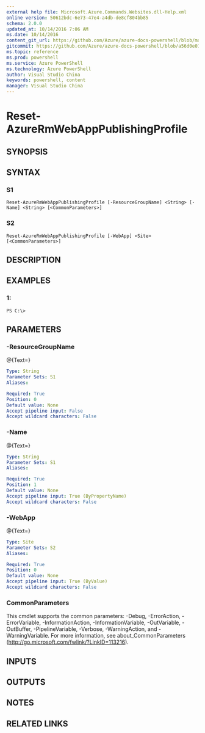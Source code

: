 ```yaml
---
external help file: Microsoft.Azure.Commands.Websites.dll-Help.xml
online version: 50612bdc-6e73-47e4-a4db-de8cf804bb85
schema: 2.0.0
updated_at: 10/14/2016 7:06 AM
ms.date: 10/14/2016
content_git_url: https://github.com/Azure/azure-docs-powershell/blob/master/azureps-cmdlets-docs/ResourceManager/AzureRM.Websites/v1.0/CmdletMDs/Reset-AzureRmWebAppPublishingProfile.md
gitcommit: https://github.com/Azure/azure-docs-powershell/blob/a56d0e01e65c2c33aa2af13dd29addc94ead6e88/azureps-cmdlets-docs/ResourceManager/AzureRM.Websites/v1.0/CmdletMDs/Reset-AzureRmWebAppPublishingProfile.md
ms.topic: reference
ms.prod: powershell
ms.service: Azure PowerShell
ms.technology: Azure PowerShell
author: Visual Studio China
keywords: powershell, content
manager: Visual Studio China
---
```


# Reset-AzureRmWebAppPublishingProfile

## SYNOPSIS

## SYNTAX

### S1
```
Reset-AzureRmWebAppPublishingProfile [-ResourceGroupName] <String> [-Name] <String> [<CommonParameters>]
```

### S2
```
Reset-AzureRmWebAppPublishingProfile [-WebApp] <Site> [<CommonParameters>]
```

## DESCRIPTION

## EXAMPLES

### 1:
```
PS C:\>
```

## PARAMETERS

### -ResourceGroupName
@{Text=}

```yaml
Type: String
Parameter Sets: S1
Aliases: 

Required: True
Position: 0
Default value: None
Accept pipeline input: False
Accept wildcard characters: False
```

### -Name
@{Text=}

```yaml
Type: String
Parameter Sets: S1
Aliases: 

Required: True
Position: 1
Default value: None
Accept pipeline input: True (ByPropertyName)
Accept wildcard characters: False
```

### -WebApp
@{Text=}

```yaml
Type: Site
Parameter Sets: S2
Aliases: 

Required: True
Position: 0
Default value: None
Accept pipeline input: True (ByValue)
Accept wildcard characters: False
```

### CommonParameters
This cmdlet supports the common parameters: -Debug, -ErrorAction, -ErrorVariable, -InformationAction, -InformationVariable, -OutVariable, -OutBuffer, -PipelineVariable, -Verbose, -WarningAction, and -WarningVariable. For more information, see about_CommonParameters (http://go.microsoft.com/fwlink/?LinkID=113216).

## INPUTS

## OUTPUTS

## NOTES

## RELATED LINKS

